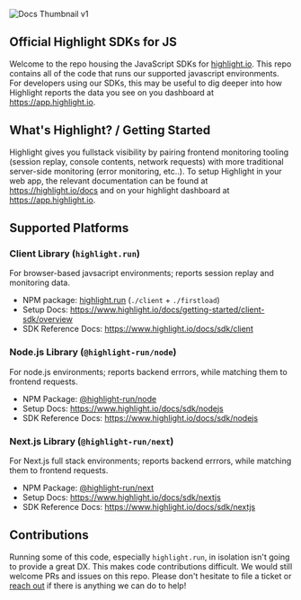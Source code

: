 ![Docs Thumbnail v1](https://user-images.githubusercontent.com/20292680/207519838-99ef65f6-aa5d-44b7-bebd-261d127943e3.png)

## Official Highlight SDKs for JS

Welcome to the repo housing the JavaScript SDKs for [highlight.io](https://highlight.io). This repo contains all of the code that runs our supported javascript environments. For developers using our SDKs, this may be useful to dig deeper into how Highlight reports the data you see on you dashboard at https://app.highlight.io.

## What's Highlight? / Getting Started

Highlight gives you fullstack visibility by pairing frontend monitoring tooling (session replay, console contents, network requests) with more traditional server-side monitoring (error monitoring, etc..). To setup Highlight in your web app, the relevant documentation can be found at https://highlight.io/docs and on your highlight dashboard at https://app.highlight.io.

## Supported Platforms

### Client Library (`highlight.run`)

For browser-based javsacript environments; reports session replay and monitoring data.

-   NPM package: [highlight.run](https://www.npmjs.com/package/highlight.run) (`./client` + `./firstload`)
-   Setup Docs: https://www.highlight.io/docs/getting-started/client-sdk/overview
-   SDK Reference Docs: https://www.highlight.io/docs/sdk/client

### Node.js Library (`@highlight-run/node`)

For node.js environments; reports backend errrors, while matching them to frontend requests.

-   NPM Package: [@highlight-run/node](https://www.npmjs.com/package/@highlight-run/node)
-   Setup Docs: https://www.highlight.io/docs/sdk/nodejs
-   SDK Reference Docs: https://www.highlight.io/docs/sdk/nodejs

### Next.js Library (`@highlight-run/next`)

For Next.js full stack environments; reports backend errrors, while matching them to frontend requests.

-   NPM Package: [@highlight-run/next](https://www.npmjs.com/package/@highlight-run/next)
-   Setup Docs: https://www.highlight.io/docs/sdk/nextjs
-   SDK Reference Docs: https://www.highlight.io/docs/sdk/nextjs

## Contributions

Running some of this code, especially `highlight.run`, in isolation isn't going to provide a great DX. This makes code contributions difficult. We would still welcome PRs and issues on this repo. Please don't hesitate to file a ticket or [reach out](mailto:support@highlight.io) if there is anything we can do to help!
